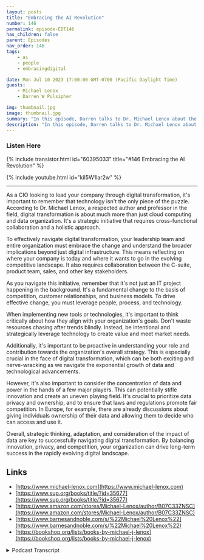 ```yaml
---
layout: posts
title: "Embracing the AI Revolution"
number: 146
permalink: episode-EDT146
has_children: false
parent: Episodes
nav_order: 146
tags:
    - ai
    - people
    - embracingdigital

date: Mon Jul 10 2023 17:00:00 GMT-0700 (Pacific Daylight Time)
guests:
    - Michael Lenox
    - Darren W Pulsipher

img: thumbnail.jpg
image: thumbnail.jpg
summary: "In this episode, Darren talks to Dr. Michael Lenox about the emerging AI revolution and how to embracing it or get destroyed. Michael has just released a new book 'Strategy in the Digital Age: Mastering Digital Transformation'."
description: "In this episode, Darren talks to Dr. Michael Lenox about the emerging AI revolution and how to embracing it or get destroyed. Michael has just released a new book 'Strategy in the Digital Age: Mastering Digital Transformation'."
---
```


<div>
<h3>Listen Here</h3>
{% include transistor.html id="60395033" title="#146 Embracing the AI Revolution" %}

{% include youtube.html id="kiI5W1lar2w" %}
</div>

---

As a CIO looking to lead your company through digital transformation, it's important to remember that technology isn't the only piece of the puzzle. According to Dr. Michael Lenox, a respected author and professor in the field, digital transformation is about much more than just cloud computing and data organization. It's a strategic initiative that requires cross-functional collaboration and a holistic approach.

To effectively navigate digital transformation, your leadership team and entire organization must embrace the change and understand the broader implications beyond just digital infrastructure. This means reflecting on where your company is today and where it wants to go in the evolving competitive landscape. It also requires collaboration between the C-suite, product team, sales, and other key stakeholders.

As you navigate this initiative, remember that it's not just an IT project happening in the background. It's a fundamental change to the basis of competition, customer relationships, and business models. To drive effective change, you must leverage people, process, and technology.

When implementing new tools or technologies, it's important to think critically about how they align with your organization's goals. Don't waste resources chasing after trends blindly. Instead, be intentional and strategically leverage technology to create value and meet market needs.

Additionally, it's important to be proactive in understanding your role and contribution towards the organization's overall strategy. This is especially crucial in the face of digital transformation, which can be both exciting and nerve-wracking as we navigate the exponential growth of data and technological advancements.

However, it's also important to consider the concentration of data and power in the hands of a few major players. This can potentially stifle innovation and create an uneven playing field. It's crucial to prioritize data privacy and ownership, and to ensure that laws and regulations promote fair competition. In Europe, for example, there are already discussions about giving individuals ownership of their data and allowing them to decide who can access and use it.

Overall, strategic thinking, adaptation, and consideration of the impact of data are key to successfully navigating digital transformation. By balancing innovation, privacy, and competition, your organization can drive long-term success in the rapidly evolving digital landscape.

## Links
* [https://www.michael-lenox.com](https://www.michael-lenox.com)
* [https://www.sup.org/books/title/?id=35677](https://www.sup.org/books/title/?id=35677)
* [https://www.amazon.com/stores/Michael-Lenox/author/B07C33ZNSC](https://www.amazon.com/stores/Michael-Lenox/author/B07C33ZNSC)
* [https://www.barnesandnoble.com/s/%22Michael%20Lenox%22](https://www.barnesandnoble.com/s/%22Michael%20Lenox%22)
* [https://bookshop.org/lists/books-by-michael-j-lenox](https://bookshop.org/lists/books-by-michael-j-lenox)


<details>
<summary> Podcast Transcript </summary>

<p>﻿1</p>
<p>Hello, this is Darren</p>
<p>Pulsipher, chief solution,architect of public sector at Intel.</p>
<p>And welcome to Embracing</p>
<p>Digital Transformation,where we investigate effective change,leveragingpeople process and technology.</p>
<p>On today's episode, Embracing the</p>
<p>AI Revolutionwith author and professor Dr.</p>
<p>Michael Lenox.</p>
<p>Mike, welcome to the show.</p>
<p>Thank you so much for having me there.</p>
<p>Hey, we werewe were connected by somebody.</p>
<p>I can't even remember who And when Iwhen I read your bio and things like that.</p>
<p>Oh, I said I have to have Mikecome on the show because you're an authorand you're releasing a book on digitaltransformation, which is awesome.</p>
<p>Yeah.</p>
<p>So just today,officially Strategy in the Digital Age</p>
<p>Mastering Digital Transformationhas been released by Stanford Pressthat that's awesome.</p>
<p>Now, before we talk about thatand your expertise,how did you get to be where you are today?</p>
<p>Well, let's hear that story.</p>
<p>Everyone's got a backstory. Let's hear it.</p>
<p>You know, it dependshow far back you want to go, but.</p>
<p>Born and raised.</p>
<p>Let's go post.</p>
<p>Let's. Let's go.</p>
<p>You know, post adolescence.</p>
<p>How's that post? Adolescence.</p>
<p>Okay.</p>
<p>Well, I was going to say born and raisedin a steel town outside of Philadelphia.</p>
<p>But for that kid.</p>
<p>That's good. That's good.</p>
<p>I'm a reformed engineer.</p>
<p>I did my bachelor'sand master's in systems engineering.</p>
<p>That's had a lot of influence in the way</p>
<p>I kind of look at the world.</p>
<p>I always point outthat even when I was an undergraduate,we were learningsome of the very techniques that we talkabout today, thingslike neural networks and machine learning.</p>
<p>The problem was we didn't havethe processing power of the datato do what wecan do today with exactly theyou woulddecide to go back and get my Ph.D.in economics from MIT.</p>
<p>But with this particular focuson technology,business strategy and public policy.</p>
<p>So I'm really interestedin that kind of intersectionbetween those those three areasand do a lot on digital transformationand digital disruption.</p>
<p>And I also do a lot of workon environmental issuesaround decarbonizationand clean technology as well.</p>
<p>So what made you want to go into moreof the management routeor was it management business route?</p>
<p>Business route?</p>
<p>Yeah, more than the technical route.</p>
<p>What was it that that made you,you know, move in that direction?</p>
<p>Yeah, I think at the end of the daywhen I was looking at, you know,challenges, eitherorganizations or companies were havingwith technology or society more broadly,as much as there wasalways a technical component to it, italmost always seemedto come down to people, right?</p>
<p>It came down to incentives,it came down to management.</p>
<p>And so that just got me really interestedin kind of the business aspectof these technologies and, you know,what are their implications.</p>
<p>Yeah, just just likeat the beginning of our show,we say people process technologyin that order.</p>
<p>Yeah, it's on purpose.</p>
<p>You're right.</p>
<p>I mean, the people, people's big thing.</p>
<p>I actually went back to school.</p>
<p>I have an undergraduatein computer scienceand several minors because I wanted to bea biomedical engineer,which wasn't a degree back in the day.</p>
<p>So I took a bunch of crazy classes.</p>
<p>But I later, aftergetting in the industry, I learned thatthe people aspect was something that I wasin Silicon Valley in the nineties.</p>
<p>No one knew how to manage people.</p>
<p>Yeah, it was it was a it was a disaster.</p>
<p>So I actually went back and got my MBAand learned that no,no one did know how to manage people,especially smart people.</p>
<p>And so I feel your</p>
<p>I feel your, your pain there with that.</p>
<p>It's one of the things I talk aboutin the book that I thinkif your digital transformation effortis being ledexclusively by your team,you're probably in trouble, right?</p>
<p>Because you need that senior managementbuy in and you need that vision for how toconnect the various business unitswith your digital transformation efforts.</p>
<p>If you think this is just an IT thingthat kind of happens off in the dungeons,wherever it doeswhat it does, you're probably in trouble.</p>
<p>No, I totally, totally agree.</p>
<p>And I've seen that in my careerbecause I goand help organizationsdo exactly what you're talking about.</p>
<p>Digital transformation.</p>
<p>And it always comes downto a people problem.</p>
<p>So we look at organizational change,we look at organizational structures,knowledge transfer, knowledge management.</p>
<p>Those aren't technical things, Right?</p>
<p>Right, exactly.</p>
<p>Yeah.</p>
<p>So, all right, So you studiedall this stuff you're teaching now at UVA.</p>
<p>You got your book out.</p>
<p>So let's say I'm a CIO.</p>
<p>I hear the buzzword buzzword du jour,digital transformation.</p>
<p>Where do I start?</p>
<p>Yeah.</p>
<p>And I think this is kindof the primary message of the book is</p>
<p>I think a lot of timeswhen people think of digitaltransformation, they immediatelygo to what I might call likedigital infrastructure.</p>
<p>Now, should we be using cloud computing?</p>
<p>Should we build a data layer? Right?</p>
<p>How do we get our data organized?</p>
<p>But I think the implicationsof digital technologymore broadly are much more fundamental.</p>
<p>And industry after industrythat I study or work with companiesand what you find is it's changingthe fundamental basis of competitionfor one could be changing the wayyou relate to your customers,the underlying value propositionthat you create,creating more consistent and longlasting relationships with your customers.</p>
<p>It's creating new business models,or at least proliferatingdifferent types of business models.</p>
<p>So just selling a productnow it might be software as a service,maybe it's a platform playwhere there's an exchange feethat you get for using your platform.</p>
<p>We're seeing the deconstructionof the value chain where maybe digitalnative companies are coming in and takinglittle pieces of what you used to doand trying to disrupt those little areaslike we see in the in the fintech sector.</p>
<p>So it really causes,</p>
<p>I think, companies to reflect onnot only where they are today,but where are they goingand what capabilities dothey bring to the to the evolvingcompetitive game that they'rethat they're finding themselves in?</p>
<p>It's interestingbecause you didn't once once mentionin thatany roles that the CIO plays at all.</p>
<p>Yeah, yeah.</p>
<p>I think the CIO is critical. Absolutely.</p>
<p>Yeah, he's right.</p>
<p>Yeah, it's critical,but it doesn't start withthe CIO as what you're sayingbecause this is a a chief product officer,this is the CEO,</p>
<p>This is your sales organization.</p>
<p>Everything's changing when you talkreal true digital transformation,that's what you're saying.</p>
<p>That's yeah, exactly right there.</p>
<p>And I like to believe,like as a business strategy professor,you know, everyone needs to understandbusiness strategyno matter where you are in the hierarchy.</p>
<p>And some of that is to try tomaybe influencethe overall strategy organization,but at the very least, to see howyour work fits into that overall strategy.</p>
<p>And I think it's really criticalthat you are quite explicit aboutwhat are you trying to achieve.</p>
<p>You know, and I use this analogy, I'm sure</p>
<p>I'm borrowing it from someone else.</p>
<p>But, you know,if all your digital transformation effortsare are improving the efficiencyof the engines on the Titanic,you're still going to hit thaticeberg, right?</p>
<p>So where you direct, you direct thatthat ship is really important.</p>
<p>And I've seen so many companiesfail developingdigital applications using technology,that's really cool.</p>
<p>But they're not thinking throughwhere are you trying to go with this?</p>
<p>And then they have wasted effort,millions spent on an applicationthat isn't actually used.</p>
<p>You know, these are the problemsyou need to be thinkingabout and be proactive about,okay, what just popped into my mindand you may not.</p>
<p>This is cold.</p>
<p>Completely cold.</p>
<p>So you ready for this not generative?</p>
<p>I yes.</p>
<p>When you said all right,because that's the buzzword du jourand people don't know what to do with itor how to harness it.</p>
<p>And I'm starting to see everythinggo kind of crazy.</p>
<p>Like it almost feels like the dotcom boom.</p>
<p>Yeah, in the late nineties, right?</p>
<p>Oh, you could do all this.</p>
<p>You can do all this.</p>
<p>And the scare around it.</p>
<p>Companiesdidn't know what to do with the internet.</p>
<p>I don't have a web presence. I don't have.</p>
<p>So this is a paradigmshift. It's happeningand use a new technique.</p>
<p>So I got to</p>
<p>I got to think outside of my normalway of doing things,is what you're saying.</p>
<p>Maybe embrace, embrace this? I don't know.</p>
<p>What do you think?</p>
<p>I think it</p>
<p>I think the answer is, you know,this is a good academic answer,but it depends. Right.</p>
<p>And I think it dependson a number of different ways.</p>
<p>I, I think you really have to be cautiousof all here's a cool new tool.</p>
<p>Let's go use it. Right.</p>
<p>Like,you've got to be intentional about, well,wait a minute, what is this toolactually going to do for us?</p>
<p>The second thing that I worry about,and I use this all the time with companies</p>
<p>I work with, is</p>
<p>I hear them say things like,</p>
<p>We want to be the Google of X,like we're going to be the leaderin generative II.</p>
<p>And I'm like, Well, maybe.</p>
<p>But I think maybe like Googleis going to be the Google of X, right?</p>
<p>Like they are far better positionedto do what you're thinking about doing.</p>
<p>But, you know, but, but back in the daysof Google when they first kicked off,they would have said, well,that's IBM's job.</p>
<p>Right?</p>
<p>Right.</p>
<p>Well, I mean, isn't that how it's alwaysbeen, right?</p>
<p>I mean, no, no.</p>
<p>I think disruptors coming inand really disrupting the whole industry.</p>
<p>That's right.</p>
<p>And I think for the incumbent firms,maybe even very successfulincumbent firms, being thoughtfulabout how you can take what you dowell and evolve it in a way to meetthe evolving market needsis a different questionthan maybe a startup who's pursuing open</p>
<p>AI and generative</p>
<p>AI and how they might thinkabout the opportunities available to them.</p>
<p>And so in the book, you know,we have a whole chapter, againusing an econ term here,but of appropriately, it really justspeaks to as you create value.</p>
<p>How do you think about the valueyou're going to capturefor your various stakeholders?</p>
<p>And it's an important question to askbecause, again, history is litteredwith companies who've gone after a marketopportunity and ultimately failed.</p>
<p>You know, for every Facebook, there'sa thousand MySpace is out there oror there's Kodak and, you know, Codex,the example I you know, I start the bookwith it's such a simple storyat the surface level right?</p>
<p>Here's a company that makes digital,it makes film,and then the world goes digitaland they go bankrupt.</p>
<p>But the fact of the matteris, Kodak was well awareof the possibilities of digitaland some of the first patentson digital technology,one of the first digital cameras,and yet they still weren't ableto successfully manage the transition.</p>
<p>They stillsufferedfrom all those behavioraland managerial challengesthat a company might run into while tryingto to manage this type of transition.</p>
<p>So so would you attribute thatthat transition failurewith Kodak, with the culture?</p>
<p>I think so.</p>
<p>You think it was directly in the culturebecause.</p>
<p>Yeah, I remember that</p>
<p>I was in the middle of all that.</p>
<p>The company I was working withactually got purchased byand then later spun off into Kodakand then died.</p>
<p>Yeah yeah.</p>
<p>And againit's it's a challenge and I think Kodakdid so many things rightin terms of this transformation.</p>
<p>But at the end of the day,</p>
<p>I think the heart of it was,you know, the chemistwhere the stars of Kodak.</p>
<p>Right.</p>
<p>They're the oneswho are making the new filmand and they weren't seeing a futurefor themselves in digital.</p>
<p>And it just held them back enoughthat they couldn't fullyembrace and embrace it completelyor alternative LTD, I point out</p>
<p>Fuji has actually done very welland the Fuji high competitor of Kodak,especially during the 1990s.</p>
<p>Yeah, market share in filmthey went a different direction.</p>
<p>They actually kind of leaned into some of their core capabilitiesand kind of moved into other industrysectors.</p>
<p>So, you know, they they didn'ttry to become a digital imaging company,but they actually leveragedtheir expertise to go into thingslike health care and other adjacencies.</p>
<p>Interesting.</p>
<p>So digital, are we just rebrandingwith digital transformation?</p>
<p>Are we just rebranding what happenedwith the Industrial Revolution? 3.0?</p>
<p>Right. Yeah.</p>
<p>I think, you know, one of the points</p>
<p>I make in the book is that the patternsof let's call it disruptionor technology change, those arethose are very common and market basedeconomies, like we see this all the time.</p>
<p>And so it shouldn't be surprisingsome of the the transitions that we see,the failures of established companies,the diffusion of new technologies.</p>
<p>And in fact, we can leverage thoseto help us strategizeabout how we should position ourselves,you know,where are we in the lifecycleof the technology and the industrieslike Very important questions to to ask,</p>
<p>I think to your to, you know,the broader pointabout these kind of epics that we see.</p>
<p>You know, I do point outlike digital transformation isn't new.</p>
<p>You know, we can go back 50 plus yearsand find examplesof companies and industriesbeing digitally transform.</p>
<p>I think there is a heightened awarenessabout it, and</p>
<p>I think there's a new set of technologiescoming to bear that areincreasing the impactin the scope of of digitization.</p>
<p>But this has been around againfor at least half a century.</p>
<p>So so what would you sayare those technologiesthat are catalysts to make this happen?</p>
<p>Because it's it's strangebecause we said at the beginningpeople in process and technology, right?</p>
<p>I mean, you have to get the people linefirst in order toto get the other two to work together.</p>
<p>But isn't technology the driverbehind a lot of this?</p>
<p>Yeah and I, I talk about, you know, theseexponential curveswe see in three core technologies, right.</p>
<p>Processing power.</p>
<p>So the old Moore's Law, we see it inbandwidth and we see it in storage.</p>
<p>And the reason I like to highlightthis is because events trends continue.</p>
<p>If we continueto see the exponential growthin those three core technologies,let's say for another decade,the world is going to beradically different than it is today.</p>
<p>And ways, to behonest are very hard to predict.</p>
<p>I don't</p>
<p>I don't claim to be a technology futurist.</p>
<p>I can't see where the world is goingnecessarily, but what I can see isif those continue, we're going to bein a radically different placeand you've got to be nimbleand able to adjust to that.</p>
<p>I do think what's core to a lot of thisis this notion of data.</p>
<p>We are we are generating and processingmore data today than than we havein the history of the world, obviously.</p>
<p>And that just continues to increase.</p>
<p>That becomes importantbecause our data and our tools,especially right now,</p>
<p>I they're becoming more powerfulthan they had been five yearsago, ten years ago.</p>
<p>And that and that's going to continue.</p>
<p>And I think it'swhy a lot of people are scared.</p>
<p>I think it's a lot of peoplewhy people are are nervous about like,where is I going?</p>
<p>Because I think it is hard to predictwhere we're going to be in five years.</p>
<p>Just look how much we've improvedover the last six monthssince the release of about 3.5.</p>
<p>Yeah. Now for oh.</p>
<p>And so</p>
<p>I think that's why there'sthis kind of palpable sense thatwhile this has been around for a while,things feel likethey're accelerating now.</p>
<p>So in that acceleration is causinga lot of people concern, I'm guessing.</p>
<p>I mean, look at Intel.</p>
<p>We're going to be producing 18angstrom wide transistorsin the next three years.</p>
<p>Yeah, maybe too.</p>
<p>I mean, I don't think people understandhow small that is.</p>
<p>And and our CEO Pat Gelsinger saidwill continue Moore's Law until there areno elements left in the periodic.</p>
<p>That's my understanding. Right.</p>
<p>Like we're starting to run into likethe literally like the physics limits.</p>
<p>Yeah.</p>
<p>What we're talking about</p>
<p>I mean 18 angstroms, that's really smallto give people a a perceptionwhat that is.</p>
<p>The corona virus was 72 nanometers acrosswhich is</p>
<p>Wow. Wow.</p>
<p>Right.</p>
<p>Oh no no 7200 angstrom.</p>
<p>Sorry I got that wrong.</p>
<p>Send me 200 angstroms across.</p>
<p>Yeah.</p>
<p>So think think about that people. Yeah.</p>
<p>I mean, we're building thingssmaller than virusesin a repeatable manner and we're buildingtrillions of them every day.</p>
<p>And that's pretty,pretty impressive stuff.</p>
<p>And like you said,where is that going to lead to?</p>
<p>How much data are we going to generateand what are we going to dowith all that data?</p>
<p>I think one of the big questionsand I haven't seen an analysisthat can really answer it yetis I've got to believe there willsome point be decreasing returns to data.</p>
<p>You know, there's only so much datathat you need about us as individuals thatyou can predict a lot about our behaviorand interests and things like that.</p>
<p>Where is that number?</p>
<p>If it's a pretty big number,which I think it probably is,that's going to give a lot of advantagesto those companieswho can scale quickly and in essencegrab a lot of data.</p>
<p>So this is the big tech players, right?</p>
<p>This is where Alphabet's Google.</p>
<p>This is where Appleis, where Amazon come into play.</p>
<p>If it's a smaller number,then you have more hope thatmore entrepreneurial startupsand other companiescan get into the data gameand still be able to be, you know,viable players do.</p>
<p>Do you think because because of that,do you think there'll be databrokerages that are selling data?</p>
<p>There already are, yeah, we know that.</p>
<p>But more readily andand do you think laws and regulationswill make it so that there'sa more even playing field for the smallstartup to gain access to that datathat all the big boys already have?</p>
<p>Yeah, I think this is a critical questionfor us moving forward.</p>
<p>I do worry and I talk about in the booka little bit about the power thatit's accruing to the small set of playersthat have this data advantage.</p>
<p>And if we allow that to persist,how it could actually stifle innovation,stifle entrepreneurial growth and the likeif we're not careful.</p>
<p>So I think thinking very clearlyabout data privacy, thinking about dataownership is really goingto be critical here moving forward.</p>
<p>And we should have a lens towardshow do we keep this kind of innovationengine moving forward and notand not stifle it because it's controlledby because it's controlledby a handful of people, Right?</p>
<p>Yeah, right.</p>
<p>I know Europe because I deal a lotwith global governmentsin my in my job right now.</p>
<p>I know Europe is currently looking atgiving youyou are the owner of your data.</p>
<p>Yeah.</p>
<p>So you can sell your own dataeven if other people are collecting it,you can tell who is allowed to see itand who is not.</p>
<p>And and if you say, I want this startupto have it, they have to give it to you.</p>
<p>And those are the types of laws therethat they're developing right nowto really protect data privacy,which does not mean hiding all the data,but it means me having the opportunityto share it with whomever I want.</p>
<p>And I think if Google collects itor if Amazon collects it,</p>
<p>I think this could really start to changesome of the business modelsand the competitive landscape.</p>
<p>Again, because it could make modelsthat are based purely on advertising.</p>
<p>Again, Google and Facebookhistorically less viable.</p>
<p>It might empower a companylike like Apple, right?</p>
<p>Because Apple's basic argument isand their business modelis they want to sell you a devicethey still make.</p>
<p>Vast majority of their revenuesare selling iPhones.</p>
<p>So to the extentthey're using your personal datato improve yourpersonal iPhone experience,they might be able to sell that.</p>
<p>Even in a world where usershave a lot more ownership of their data.</p>
<p>If you're in a world where, hey, I'musing your data to sell you advertisingand make money off the advertising side,will people give up their data for that?</p>
<p>Some might.</p>
<p>You know, some might enjoy the customizedadvertising they receive, butthey're going to be many others are like,</p>
<p>Yeah, I'm going to opt out of that.</p>
<p>But it's interesting when you said thatbecause Apple is in advertising.</p>
<p>Yeah, you already are.</p>
<p>Because the feedback that they're gettingfrom their device, from their devicesand about youthey're using to make products betterand to offer you specific services.</p>
<p>So it's it's a form of advertisingor getting to know your customer betterand to the pointthat I don't even need to really advertisebecause I'm producingexactly what they want.</p>
<p>Well, I would say Amazon is the onewho's probably even further along.</p>
<p>Yeah, Yeah.</p>
<p>Because, you know, they'rethey're going to be ableto customize their recommendationsand say, Hey, we really need thisand we sell that to you.</p>
<p>And here it is.</p>
<p>There is even theidea that they could get ahead of youright there.</p>
<p>They're going to understandyour wants and needs and know like, hey,you're running low on deodorant.</p>
<p>I bet here it is.</p>
<p>And it just shows up on your doorstepthat you're doing that.</p>
<p>They already have. That they have that.</p>
<p>I, I do that.</p>
<p>So I'm notoriousfor changing the air filters in my housevictorious. Right?</p>
<p>I was supposed to change them every threemonths or whatever, whatever it is.</p>
<p>And mymy brand new AC unit that I just boughtbecause I had a 30 year old house,which means my house,he was shot to smithereens.</p>
<p>They contacted Amazon.</p>
<p>Amazon said, you know, you should changeyour air filters every three months.</p>
<p>Would you like this to be recurring?</p>
<p>Click done. That's right.</p>
<p>I'm like, Exactly.</p>
<p>Now they show up and when they show up,</p>
<p>I just install them.</p>
<p>So I'm being I'mbeing manipulated by Amazon.</p>
<p>I feel like I'm in a tournament,a tournament time by Amazon now, Right?</p>
<p>It's telling me what to doand how to do itthat.</p>
<p>So is that instant transformation?</p>
<p>Is that where we're headed as a societywhere I mean,</p>
<p>I have a whole a whole chapter in the bookis aboutkind of the societal and policyimplications of digital.</p>
<p>And my point to businessesis it's not for me to tell you where youryour value should be, but it is very clearthat you need to be intentional.</p>
<p>In my mind,you need to be thoughtful aboutwhat are the implicationsof what you were doing.</p>
<p>I think you see it out there.</p>
<p>I think you see both Google and Microsoftin particular right nowstruggling with large language models.</p>
<p>And general, they arethey know that they need at some levelto keep pushing the technology.</p>
<p>They also know it can it can have somereally negative implications potentially.</p>
<p>And they're trying to navigate this.</p>
<p>And again,</p>
<p>I don't have any great recommendationsother than to say be intentional.</p>
<p>Right.</p>
<p>At least be explicit about understanding,one, what your values are,what you feel comfortable with,and what are you doingwith the technologyand how are you going to pursue it.</p>
<p>You know, Google Long has had the taglineor value statement, you know,do no evil, right?</p>
<p>That doesn't provide a lot of guidance,but at least it's at leastit's an expression of some thought hereabout how you should thinkabout a technology like this.</p>
<p>So that brings up another thingthat just popped in my head in the dotcom boom dayswhen you've done your researchabout the dot com boom, becausethere's plenty out there on it, companies,companies thatare not known to have lived through it.</p>
<p>So yeah, you lived through it too, right?</p>
<p>So companies what companies succeededcompared to companies that were complete,that completely dissolvedunderneath underneath this,</p>
<p>What was the big differentiatorbetween the two.</p>
<p>Yeah.</p>
<p>Ability to address thator because the wrong way, right.</p>
<p>I mean yeah.</p>
<p>And look, you know lookwrong bets are made all the time, right?</p>
<p>And that happens.</p>
<p>It's a it's about, you know,</p>
<p>I think a couple of things come to mindsometimes you hear,especially during ecommerce,but you still see vessels today,especially in Silicon Valley, about,you know you don't need a strategy, right?</p>
<p>Just move fast and break thingsand figure it out as you go.</p>
<p>And I think that's a one levelof misunderstanding of what strategy is.</p>
<p>And to a bad set of advice.</p>
<p>You need to have some visionof what you're trying to achieveand how you're going to get there.</p>
<p>Which strategy isn't isn't some planyou set that it is then set in stoneforever, right?</p>
<p>It is actually somethingthat needs to be dynamic.</p>
<p>You need to be constantlyrevisiting your strategy, questioningthe assumptions, looking at new dataand when necessary, pivoting.</p>
<p>So I think the companiesthat are most successful,especially in these kind of disruptivetimes,are those who are ableto build a culture of innovation.</p>
<p>They have nimbleness built in.</p>
<p>They understand.</p>
<p>I talk in the book about humility.</p>
<p>They have an ability to understand, likethey don't know exactlywhere the technology is going to go.</p>
<p>So they're able tothen build in a culture that understandsthis and wants to learn and evolveand when necessary, pivot their strategyto meet the evolving technologyand market market needs.</p>
<p>I think when you looked at the dotcom error, you know, when you startseeing things like businessmodels don't matter,you know, all that matters is eyeballsand clicks and it's like, well,you better have a vision for how you mightgenerate income at some point in timeand it might change, but you better havea vision of how you're doing that.</p>
<p>And there was too many people,you know, pooh poohing the idea thatyou should even think about those things.</p>
<p>And oh, I did.</p>
<p>And everything had to be obviouslybusinesses that weren't going to work.</p>
<p>They just weren't going to work.</p>
<p>I wassaying, yeah, no,yeah, I was doing a startup at that timeand it was a integrated developmentenvironment for software engineersand every single VC I went toand I was right in the thick of itwith, with the morning, the morningelevator pitchstaff, the whole thing, right?</p>
<p>The red and the red and green panels,the whole thing.</p>
<p>And I got shut down continually becausethey said, you don't have a web presence.</p>
<p>What's your web strategy?</p>
<p>I'm like, Yeah,it isn't a web strategy tool.</p>
<p>I ended up selling the company,which was good, right?</p>
<p>I did okay on that.</p>
<p>But are we in the same boat today?</p>
<p>What's your ice strategy?</p>
<p>Well, I mean, if you look atearnings callsand what analysts are asking of CEOsand the rhetoric, the CEOs are like,well, yes, we are, you know,investigating generative</p>
<p>AI and incorporating it intoall of our business functions, like, okay,are you really and what does that mean?</p>
<p>And what's inside is importantfor your business.</p>
<p>Yeah, yeah, yeah, exactly.</p>
<p>And look, I'm of the mindsetthat these large language models ingeneral is going to be is being disruptiveand has lots of potential applications.</p>
<p>But again,that doesn't mean everybody runs outand starts, you know, putting these thingsout there in the world.</p>
<p>I think you've got to be thoughtful aboutwho are you as an organization,what capabilities do you have,what positions are available to you,and then think throughhow can you leverage</p>
<p>AI to thenbe useful to you as an organization?</p>
<p>I'll take you know,</p>
<p>I also serveas our chief strategy officerat the Darden School of Business, where Ihave a professor andan I'm reading our digital transformation.</p>
<p>And one of the things that we're dealingwith right now, of course,is more broadly like online education.</p>
<p>And we look at darted.</p>
<p>We're known for a very intensive, Socraticoriented learning experience.</p>
<p>We don't lecture,we actually run case discussionsand engage our students in a conversationthat doesn't translate very well to a likean asynchronous online environment.</p>
<p>That's not going to be our future.</p>
<p>We're not going to be that online</p>
<p>MBA program that you see proliferating.</p>
<p>Now, that doesn't meanwe totally askew technology either.</p>
<p>The question becomeshow do we leverage technology to betterdeliver the positionwe do have in the market,which is the number onebest educational experiencetaught by the number onebest teaching faculty, right?</p>
<p>Like that's who we are as a school.</p>
<p>And technology plays a role in that.</p>
<p>But it isn't going to be this other thingthat everyone's talking aboutwith this online, pure online degrees.</p>
<p>It's Internetand we're at an interesting time for sure.</p>
<p>Right?</p>
<p>And generative</p>
<p>AI is turning everything on its ear,frankly.</p>
<p>I talked to another and here'sanother side question for you.</p>
<p>I have another friendthat's a professor of English,and she's a she's a New York Timesbest seller and the whole thing.</p>
<p>Great, great lady.</p>
<p>And I said, what are you going to doabout Chad Djibouti in your classes?</p>
<p>And she looked at her.</p>
<p>Yeah, she looked at me bright red,and I said, You need to come on my podcastand talk about it.</p>
<p>So she's going to once she and she goes,</p>
<p>But I want to figure it all out first.</p>
<p>And this is No, no, no, no.</p>
<p>You need tocome on before you figure it out.</p>
<p>And then and then do it.</p>
<p>But right now, her concept is it's a tool.</p>
<p>I'm supposed to teach critical thinking.</p>
<p>So it's a tool.</p>
<p>We need to use this tool to help peoplebecause she feels that in the workplace,they're going to be using A.I.tools like generative A.I.to help them get their work done.</p>
<p>Yeah,</p>
<p>I'm actually in total agreement with that.</p>
<p>You know,when I hear people say things like,</p>
<p>Oh, we've got to prevent studentsfrom using this technologyto be a little too cute.</p>
<p>I always like to say technologyalways wins.</p>
<p>You know, I can think of very few exampleswhere just like, you know,collective will to stop a technology.</p>
<p>Actually, if that technology isis actually creating valueand it is creating value.</p>
<p>And what it does, I think, for usas educators is itputs the burden back on us.</p>
<p>You know,maybe we need to design assessments, examsand the like that for studentsto use those critical thinking skills.</p>
<p>They can't just be plugged into Chad.</p>
<p>GPT and give you the answerwe half jokingly have talked about.</p>
<p>Maybe we should just move to oral exams,you know, so studentsare really forced to think on their feetand can't rely on the technology.</p>
<p>But at the same time,</p>
<p>I also think the point is very well-takenthat this is alreadybeing deployed in the real world.</p>
<p>If you will, to be deployedin higher education as well.</p>
<p>And how do we guide our students?</p>
<p>What's the what's the ways in which youcan leverage that technology to improve,which I'm not old enough to remember,like slide rules, But there was a timein business education where our studentswere learning how to use slide rulesto be able to do calculations,and then suddenly this miracle innovationcalled a spreadsheet on word,you know, on personal computer arisestransformational to how a lot of businesswas done from the old ledger days.</p>
<p>Again, you embrace the technology,you learn how to use itproductively and effectivelyand you evolve your skill set.</p>
<p>And that's something, again,that I talk about in the bookis and I'm borrowing from some colleaguesat the University of Toronto,they make this great observationthat AI and dataanalytics more broadlyare really good at prediction,but you still need judgmentto be layered on top of that.</p>
<p>You've had a chat.</p>
<p>GPT There still needs to besomeone who reviews it and assessesit and makes them the choiceof whether to deploy it or not,and that's just going to becomeactually more valuablebecause from an economic standpoint,what we're doingis we're reducing the costs of prediction.</p>
<p>We're making itincredibly effective and efficient.</p>
<p>Well, that actually raisesthe demand for compliments like judgment.</p>
<p>So the demand for judgment,especially in what's going to go onsophisticated, it's going to just it'sgoing to skyrocket here.</p>
<p>You know, I like are you going hereand what your what you've said abouteducation is the same for business.</p>
<p>If business sayswe're just not going to allow generative</p>
<p>AI to be used at our company,they'recrazy</p>
<p>If they think that's not going to happenincreasinglybecause people use it already.</p>
<p>They've been using it since it came out</p>
<p>Novemberof last year.</p>
<p>So professors are using itfor their own work.</p>
<p>So I mean, it's happeningand it would be hypocritical for usto prevent our students, my faculty,or using it in any number of ways.</p>
<p>Oh yeah, I use it every day with my job.</p>
<p>Now, even writing emailsthat are highly critical emailsat a customer or a boss or an employee.</p>
<p>And I'm like,</p>
<p>I don't quite know how to word thisin the right tone, but it does a great jobat those sorts of things.</p>
<p>But ultimately, like, like you said,you have the judgmentand same thingwith digital transformation in general.</p>
<p>It's the peopleare the eyes aren't going to take overbecause there's people still involved.</p>
<p>We still need to make the judgments.</p>
<p>We still need to use these toolsto their most effective way that they can.</p>
<p>So one of the things I advise in the bookis to come up with digital champions.</p>
<p>And the idea to me is, isyou have your data scientists,you have thosewho are technically sophisticated,but I'm actually talkingabout something different.</p>
<p>I'm talking about peoplewho maybe have more domain expertise.</p>
<p>Maybe they're in h.r.</p>
<p>Maybe they're in marketing or whateverit might bewho have enough knowledge to understandwhat the technology can do for youand can serve as that bridgebetween the technologistsand the business unit functions.</p>
<p>Because, again, no offense to the ceosand the technologists, you know,sometimes we can get into our own headsand it doesn't translate well to the otherparts of the organization.</p>
<p>So those people who can bridge, I think,are going to be incredibly valuable.</p>
<p>The data scientists willclearly be valuable, but you don't needjust not know where you're going.</p>
<p>Those it can those itcan see how I can leverage the technologyto get my job done betteror more effectively.</p>
<p>Right. They'rethe ones that are going to succeed.</p>
<p>Hey, Mike, this has been wonderful talkand we could talk for another half hour,</p>
<p>I'm sure, but my audience will fall asleepbecause we're having fun.</p>
<p>But I know their attentionspan is about this long.</p>
<p>So thanks for coming on the show today.</p>
<p>We most definitely want to have youcome back and pitch your book some moreand tell us how it how ithow it did one last time.</p>
<p>Tell tell my audience where they can findthe book and the name and so forth.</p>
<p>She asked. Let's get to a strategyin the digital age.</p>
<p>Mastering digital Transformation.</p>
<p>It is availablethrough Amazon or Barnes and Nobleand all your favorite book retailers.</p>
<p>And you can find more about meat my personal website,which is michaellenox.com.</p>
<p>So MichaelLenox.comand I actually have my own podcastcalled Good Disruptionwith one of my colleagueswhere we talk about new technologyso you can get a link to that as well.</p>
<p>And all my Oh, absolutely. Absolutely.</p>
<p>Check out our website, linksto Mike's bookand his website and podcast will be there.</p>
<p>Thanks again, Mike.</p>
<p>Thank you so much for the opportunity.</p>
<p>Thank you for listeningto Embracing Digital Transformation today.</p>
<p>If you enjoyed our podcast,give it five stars on your favoritepodcasting site or YouTube channel,you can find out more informationabout embracing digital transformationand embracingdigital.org Until nexttime, go out and do something wonderful.</p>

</details>
